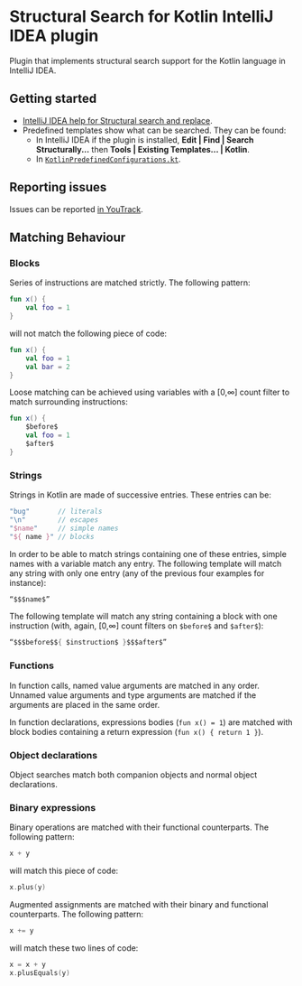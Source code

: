 # Structural Search for Kotlin IntelliJ IDEA plugin

Plugin that implements structural search support for the Kotlin language in IntelliJ IDEA.

## Getting started

- [IntelliJ IDEA help for Structural search and replace](https://www.jetbrains.com/help/idea/structural-search-and-replace.html).
- Predefined templates show what can be searched. They can be found:
    - In IntelliJ IDEA if the plugin is installed, **Edit | Find | Search Structurally...** then **Tools | Existing Templates... | Kotlin**.
    - In [`KotlinPredefinedConfigurations.kt`](src/main/kotlin/com/jetbrains/kotlin/structuralsearch/KotlinPredefinedConfigurations.kt).

## Reporting issues

Issues can be reported [in YouTrack](https://youtrack.jetbrains.com/newIssue?project=KT&summary=Structural%20Search%3A&description=This%20pattern%3A%0A%60%60%60kt%0Afun%20%24x%24()%0A%60%60%60%0A%0AShould%20match%20the%20following%20code%3A%0A%60%60%60kt%0Afun%20foo()%20%7B%7D%0A%60%60%60).

## Matching Behaviour

### Blocks

Series of instructions are matched strictly. The following pattern:

```kotlin
fun x() {
    val foo = 1
}
```

will not match the following piece of code:

```kotlin
fun x() {
    val foo = 1
    val bar = 2
}
```

Loose matching can be achieved using variables with a [0,∞] count filter to match surrounding instructions:

```kotlin
fun x() {
    $before$
    val foo = 1
    $after$
}
```


<!-- TODO: Remove comment when custom filters are in master
### Variable declarations

The `val` and `var` keywords aren’t taken into account by default. Type reference and initializer are optional. The following pattern:

```kotlin
val $x$: Int
```

will match the following piece of code:

```kotlin
var myVariable = 6
```

It is possible to match variables with custom getters or setters.
The `Kotlin — Property with explicit getter/setter` file type must be selected.
-->

### Strings

Strings in Kotlin are made of successive entries.
These entries can be:
 
```kotlin
"bug"       // literals
"\n"        // escapes
"$name"     // simple names
"${ name }" // blocks
```
In order to be able to match strings containing one of these entries, simple names with a variable match any entry.
The following template will match any string with only one entry (any of the previous four examples for instance):

```kotlin
“$$$name$”
```

The following template will match any string containing a block with one instruction
(with, again, [0,∞] count filters on `$before$` and `$after$`):

```kotlin
“$$$before$${ $instruction$ }$$$after$”
```

### Functions

In function calls, named value arguments are matched in any order. Unnamed value arguments and type arguments are matched if the arguments are placed in the same order.

In function declarations, expressions bodies (`fun x() = 1`) are matched with block bodies containing a return expression (`fun x() { return 1 }`).

### Object declarations

Object searches match both companion objects and normal object declarations.

### Binary expressions

Binary operations are matched with their functional counterparts.
The following pattern:

```kotlin
x + y
```

will match this piece of code:

```kotlin
x.plus(y)
```

Augmented assignments are matched with their binary and functional counterparts.
The following pattern:

```kotlin
x += y
```

will match these two lines of code:

```kotlin
x = x + y
x.plusEquals(y)
```